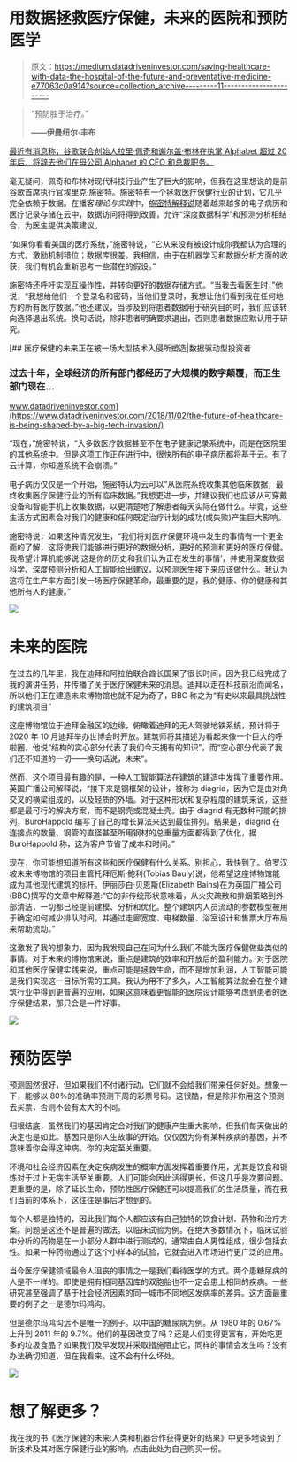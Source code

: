 # 用数据拯救医疗保健，未来的医院和预防医学

> 原文：<https://medium.datadriveninvestor.com/saving-healthcare-with-data-the-hospital-of-the-future-and-preventative-medicine-e77063c0a914?source=collection_archive---------11----------------------->

> “预防胜于治疗。”
> 
> **——伊曼纽尔·丰布**

[最近有消息称，谷歌联合创始人拉里·佩奇和谢尔盖·布林在执掌 Alphabet 超过 20 年后，将辞去他们在母公司 Alphabet 的 CEO 和总裁职务。](http://on.mktw.net/googlestepdown)

毫无疑问，佩奇和布林对现代科技行业产生了巨大的影响，但我在这里想说的是前谷歌首席执行官埃里克·施密特。施密特有一个拯救医疗保健行业的计划，它几乎完全依赖于数据。在播客*理论与实践*中，[施密特解释说](http://bit.ly/googleschmidthealthplan)随着越来越多的电子病历和医疗记录存储在云中，数据访问将得到改善，允许“深度数据科学”和预测分析相结合，为医生提供决策建议。

“如果你看看美国的医疗系统，”施密特说，“它从来没有被设计成你我都认为合理的方式。激励机制错位；数据库很差。我相信，由于在机器学习和数据分析方面的收获，我们有机会重新思考一些潜在的假设。”

施密特还呼吁实现互操作性，并转向更好的数据存储方式。“当我去看医生时，”他说，“我想给他们一个登录名和密码，当他们登录时，我想让他们看到我在任何地方的所有医疗数据。”他还建议，当涉及到将患者数据用于研究目的时，我们应该转向选择退出系统。换句话说，除非患者明确要求退出，否则患者数据应默认用于研究。

[](https://www.datadriveninvestor.com/2018/11/02/the-future-of-healthcare-is-being-shaped-by-a-big-tech-invasion/) [## 医疗保健的未来正在被一场大型技术入侵所塑造|数据驱动型投资者

### 过去十年，全球经济的所有部门都经历了大规模的数字颠覆，而卫生部门现在…

www.datadriveninvestor.com](https://www.datadriveninvestor.com/2018/11/02/the-future-of-healthcare-is-being-shaped-by-a-big-tech-invasion/) 

“现在，”施密特说，“大多数医疗数据甚至不在电子健康记录系统中，而是在医院里的其他系统中。但是这项工作正在进行中，很快所有的电子病历都将基于云。有了云计算，你知道系统不会崩溃。”

电子病历仅仅是一个开始，施密特认为云可以“从医院系统收集其他临床数据，最终收集医疗保健行业的所有临床数据。”我想更进一步，并建议我们也应该从可穿戴设备和智能手机上收集数据，以更清楚地了解患者每天实际在做什么。毕竟，这些生活方式因素会对我们的健康和任何既定治疗计划的成功(或失败)产生巨大影响。

施密特说，如果这种情况发生，“我们将对医疗保健环境中发生的事情有一个更全面的了解，这将使我们能够进行更好的数据分析，更好的预测和更好的医疗保健。我希望计算机能够说‘这是你的历史和我们认为正在发生的事情’，并使用深度数据科学、深度预测分析和人工智能给出建议，以预测医生接下来应该做什么。我认为这将在生产率方面引发一场医疗保健革命，最重要的是，我的健康、你的健康和其他所有人的健康。”

![](img/1bd0835e08098aadb8570f64dfe24da8.png)

# 未来的医院

在过去的几年里，我在迪拜和阿拉伯联合酋长国呆了很长时间，因为我已经完成了我的演讲任务，并传播了关于医疗保健未来的消息。迪拜以走在科技前沿而闻名，所以他们正在建造未来博物馆也就不足为奇了，BBC 称之为“有史以来最具挑战性的建筑项目”

这座博物馆位于迪拜金融区的边缘，俯瞰着迪拜的无人驾驶地铁系统，预计将于 2020 年 10 月迪拜举办世博会时开放。建筑师将其描述为看起来像一个巨大的呼啦圈，他说“结构的实心部分代表了我们今天拥有的知识”，而“空心部分代表了我们还不知道的一切——换句话说，未来”。

然而，这个项目最有趣的是，一种人工智能算法在建筑的建造中发挥了重要作用。英国广播公司解释说，“接下来是钢框架的设计，被称为 diagrid，因为它是由对角交叉的横梁组成的，以及轻质的外墙。对于这种形状和复杂程度的建筑来说，这些都是最可行的解决方案，而不是钢壳或混凝土壳。由于 diagrid 有无数种可能的排列，BuroHappold 编写了自己的增长算法来达到最佳排列。结果是，diagrid 在连接点的数量、钢管的直径甚至所用钢材的总重量方面都得到了优化，据 BuroHappold 称，这为客户节省了成本和时间。”

现在，你可能想知道所有这些和医疗保健有什么关系。别担心，我快到了。伯罗汉坡未来博物馆的项目主管托拜厄斯·鲍利(Tobias Bauly)说，他希望这座博物馆能成为其他现代建筑的标杆。伊丽莎白·贝恩斯(Elizabeth Bains)在为英国广播公司(BBC)撰写的文章中解释道:“它的非传统形状意味着，从火灾疏散和排烟策略到外部清洁，一切都已经提前建模、分析和优化。整个建筑内人员流动的参数模型被用于确定如何减少排队时间，并通过走廊宽度、电梯数量、浴室设计和售票大厅布局来帮助流动。”

这激发了我的想象力，因为我发现自己在问为什么我们不能为医疗保健做些类似的事情。对于未来的博物馆来说，重点是建筑的效率和开放后的盈利能力。对于医院和其他医疗保健实践来说，重点可能是拯救生命，而不是增加利润，人工智能可能是我们实现这一目标所需的工具。我认为用不了多久，人工智能算法就会在整个建筑行业中得到更普遍的应用，如果这意味着更智能的医院设计能够考虑到患者的医疗保健结果，那只会是一件好事。

![](img/05072477fb1dbdc72a97588e5f97df86.png)

# 预防医学

预测固然很好，但如果我们不付诸行动，它们就不会给我们带来任何好处。想象一下，能够以 80%的准确率预测下周的彩票号码。这很酷，但是除非你用这个预测去买票，否则不会有太大的不同。

归根结底，虽然我们的基因肯定会对我们的健康产生重大影响，但我们每天做出的决定也是如此。基因只是你人生故事的开始。仅仅因为你有某种疾病的基因，并不意味着你会得这种病。你的决定至关重要。

环境和社会经济因素在决定疾病发生的概率方面发挥着重要作用，尤其是饮食和锻炼对于过上无病生活至关重要。人们可能会因此活得更长，但这几乎是次要问题。更重要的是，除了延长生命，预防性医疗保健还可以提高我们的生活质量，而在我们当前的体系下，这往往是事后才想到的。

每个人都是独特的，因此我们每个人都应该有自己独特的饮食计划、药物和治疗方案。问题是这还不是普遍的做法。以临床试验为例。在绝大多数情况下，临床试验中分析的药物是在一小部分人群中进行测试的，通常由白人男性组成，很少包括女性。如果一种药物通过了这个小样本的试验，它就会进入市场进行更广泛的应用。

当今医疗保健领域最令人沮丧的事情之一是我们看待医学的方式。两个患糖尿病的人是不一样的。即使是拥有相同基因库的双胞胎也不一定会患上相同的疾病。一些研究甚至强调了基于社会经济因素的同一城市不同地区发病率的差异。这方面最重要的例子之一是德尔玛鸿沟。

但是德尔玛鸿沟远不是唯一的例子。以中国的糖尿病为例。从 1980 年的 0.67%上升到 2011 年的 9.7%。他们的基因改变了吗？还是人们变得更富有，开始吃更多的垃圾食品？如果我们及早发现并采取措施阻止它，同样的事情会发生吗？没有办法确切知道，但在我看来，这不会有什么坏处。

![](img/1acde0954d2621f436ae494d8235aecb.png)

# 想了解更多？

我在我的书《医疗保健的未来:人类和机器合作获得更好的结果》中更多地谈到了新技术及其对医疗保健行业的影响。点击此处为自己购买一份。
